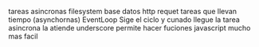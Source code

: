 tareas asincronas
	filesystem
	base datos
	http requet
	tareas que llevan tiempo
		(asynchornas)
EventLoop
	Sige el ciclo y cunado llegue  la tarea asincrona la atiende
underscore permite hacer fuciones javascript mucho mas facil 
